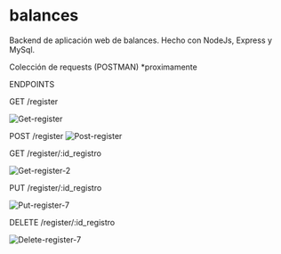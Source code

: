 # balances
Backend de aplicación web de balances. Hecho con NodeJs, Express y MySql.

Colección de requests (POSTMAN)
*proximamente

ENDPOINTS

GET /register

![Get-register](https://user-images.githubusercontent.com/72801911/111662240-851a6d80-87ee-11eb-928d-d57f124c6d00.png)


POST /register
![Post-register](https://user-images.githubusercontent.com/72801911/111662453-b1ce8500-87ee-11eb-88b1-2c4d526d34b5.png)


GET /register/:id_registro

![Get-register-2](https://user-images.githubusercontent.com/72801911/111662402-a418ff80-87ee-11eb-94f5-414c39c34b31.png)


PUT /register/:id_registro

![Put-register-7](https://user-images.githubusercontent.com/72801911/111662504-bc891a00-87ee-11eb-9b95-9f38eaf7e079.png)


DELETE /register/:id_registro

![Delete-register-7](https://user-images.githubusercontent.com/72801911/111662552-c90d7280-87ee-11eb-91a4-c4b852ba59a3.png)
